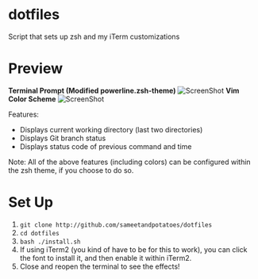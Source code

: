 dotfiles
========

Script that sets up zsh and my iTerm customizations

Preview
========
**Terminal Prompt (Modified powerline.zsh-theme)**
![ScreenShot](https://drive.google.com/uc?export=view&id=0B8ua5fEvjT-eV0NPNVJqUFlkVUE)
**Vim Color Scheme**
![ScreenShot](https://drive.google.com/uc?export=view&id=0B8ua5fEvjT-eMnFPa2VrTHZBT00)

Features:
 - Displays current working directory (last two directories)
 - Displays Git branch status
 - Displays status code of previous command and time

Note: All of the above features (including colors) can be configured within the zsh theme, if you choose to do so.

Set Up
========

1. `git clone http://github.com/sameetandpotatoes/dotfiles`
2. `cd dotfiles`
3. `bash ./install.sh`
4. If using iTerm2 (you kind of have to be for this to work), you can click the font to install it, and then enable it within iTerm2.
5. Close and reopen the terminal to see the effects!
